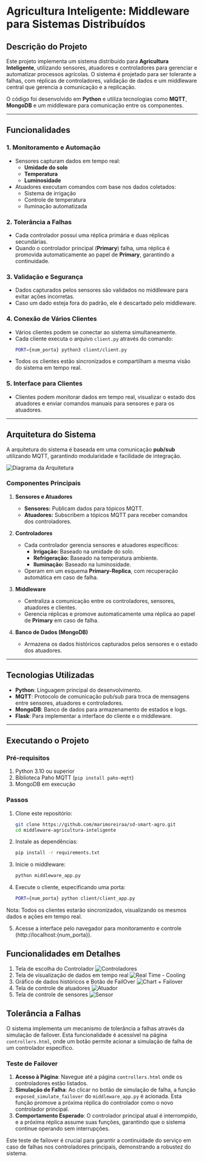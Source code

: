 # **Agricultura Inteligente: Middleware para Sistemas Distribuídos**

## **Descrição do Projeto**

Este projeto implementa um sistema distribuído para **Agricultura Inteligente**, utilizando sensores, atuadores e controladores para gerenciar e automatizar processos agrícolas. O sistema é projetado para ser tolerante a falhas, com réplicas de controladores, validação de dados e um middleware central que gerencia a comunicação e a replicação.

O código foi desenvolvido em **Python** e utiliza tecnologias como **MQTT**, **MongoDB** e um middleware para comunicação entre os componentes.

---

## **Funcionalidades**

### 1. **Monitoramento e Automação**
   - Sensores capturam dados em tempo real:
     - **Umidade do solo**
     - **Temperatura**
     - **Luminosidade**
   - Atuadores executam comandos com base nos dados coletados:
     - Sistema de irrigação
     - Controle de temperatura
     - Iluminação automatizada

### 2. **Tolerância a Falhas**
   - Cada controlador possui uma réplica primária e duas réplicas secundárias.
   - Quando o controlador principal (**Primary**) falha, uma réplica é promovida automaticamente ao papel de **Primary**, garantindo a continuidade.

### 3. **Validação e Segurança**
   - Dados capturados pelos sensores são validados no middleware para evitar ações incorretas.
   - Caso um dado esteja fora do padrão, ele é descartado pelo middleware.

### 4. **Conexão de Vários Clientes**
   - Vários clientes podem se conectar ao sistema simultaneamente.
   - Cada cliente executa o arquivo `client.py` através do comando:
     ```bash
     PORT={num_porta} python3 client/client.py
     ```
   - Todos os clientes estão sincronizados e compartilham a mesma visão do sistema em tempo real.

### 5. **Interface para Clientes**
   - Clientes podem monitorar dados em tempo real, visualizar o estado dos atuadores e enviar comandos manuais para sensores e para os atuadores.

---

## **Arquitetura do Sistema**

A arquitetura do sistema é baseada em uma comunicação **pub/sub** utilizando MQTT, garantindo modularidade e facilidade de integração. 

![Diagrama da Arquitetura](./img/diagram.png)
### **Componentes Principais**
1. **Sensores e Atuadores**
   - **Sensores:** Publicam dados para tópicos MQTT.
   - **Atuadores:** Subscribem a tópicos MQTT para receber comandos dos controladores.

2. **Controladores**
   - Cada controlador gerencia sensores e atuadores específicos:
     - **Irrigação:** Baseado na umidade do solo.
     - **Refrigeração:** Baseado na temperatura ambiente.
     - **Iluminação:** Baseado na luminosidade.
   - Operam em um esquema **Primary-Replica**, com recuperação automática em caso de falha.

3. **Middleware**
   - Centraliza a comunicação entre os controladores, sensores, atuadores e clientes.
   - Gerencia réplicas e promove automaticamente uma réplica ao papel de **Primary** em caso de falha.

4. **Banco de Dados (MongoDB)**
   - Armazena os dados históricos capturados pelos sensores e o estado dos atuadores.

---

## **Tecnologias Utilizadas**

- **Python**: Linguagem principal do desenvolvimento.
- **MQTT**: Protocolo de comunicação pub/sub para troca de mensagens entre sensores, atuadores e controladores.
- **MongoDB**: Banco de dados para armazenamento de estados e logs.
- **Flask**: Para implementar a interface do cliente e o middleware.

---

## **Executando o Projeto**

### **Pré-requisitos**
1. Python 3.10 ou superior
2. Biblioteca Paho MQTT (`pip install paho-mqtt`)
3. MongoDB em execução

### **Passos**
1. Clone este repositório:
   ```bash
   git clone https://github.com/marimoreiraa/sd-smart-agro.git
   cd middleware-agricultura-inteligente
   ```
2. Instale as dependências:
   ```bash
   pip install -r requirements.txt
   ```
3. Inicie o middleware:
   ```bash
   python middleware_app.py
   ```
4. Execute o cliente, especificando uma porta:
   ```bash
   PORT={num_porta} python client/client_app.py
   ```
Nota: Todos os clientes estarão sincronizados, visualizando os mesmos dados e ações em tempo real.

5. Acesse a interface pelo navegador para monitoramento e controle (http://localhost:{num_porta}).

## Funcionalidades em Detalhes
1. Tela de escolha do Controlador
![Controladores](./img/controllers.png)
2. Tela de visualização de dados em tempo real
![Real Time - Cooling](./img/cooling.png)
3. Gráfico de dados históricos e Botão de FailOver
![Chart + Failover](./img/chart.png)
3. Tela de controle de atuadores
![Atuador](./img/actuator.png)
4. Tela de controle de sensores
![Sensor](./img/sensor.png)


## Tolerância a Falhas

O sistema implementa um mecanismo de tolerância a falhas através da simulação de failover. Esta funcionalidade é acessível na página `controllers.html`, onde um botão permite acionar a simulação de falha de um controlador específico.

### Teste de Failover

1. **Acesso à Página**: Navegue até a página `controllers.html` onde os controladores estão listados.
2. **Simulação de Falha**: Ao clicar no botão de simulação de falha, a função `exposed_simulate_failover` do `middleware_app.py` é acionada. Esta função promove a próxima réplica do controlador como o novo controlador principal.
3. **Comportamento Esperado**: O controlador principal atual é interrompido, e a próxima réplica assume suas funções, garantindo que o sistema continue operando sem interrupções.

Este teste de failover é crucial para garantir a continuidade do serviço em caso de falhas nos controladores principais, demonstrando a robustez do sistema.
